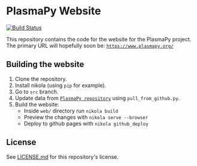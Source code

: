 # PlasmaPy Website

[![Build Status](https://travis-ci.org/PlasmaPy/plasmapy.github.io.svg?branch=src)](https://travis-ci.org/PlasmaPy/plasmapy.github.io)

This repository contains the code for the website for
the PlasmaPy project.  The primary URL will hopefully
soon be:
[`https://www.plasmapy.org/`](https://www.plasmapy.org/)

## Building the website

1. Clone the repository.
2. Install nikola (using `pip` for example).
3. Go to `src` branch.
4. Update data from [`PlasmaPy repository`](https://github.com/PlasmaPy/PlasmaPy) using `pull_from_github.py`.
5. Build the website:
    - Inside `web/` directory run `nikola build`
    - Preview the changes with `nikola serve --browser`
    - Deploy to github pages with `nikola github_deploy`

## License

See [LICENSE.md](./LICENSE.md) for this repository's license.
